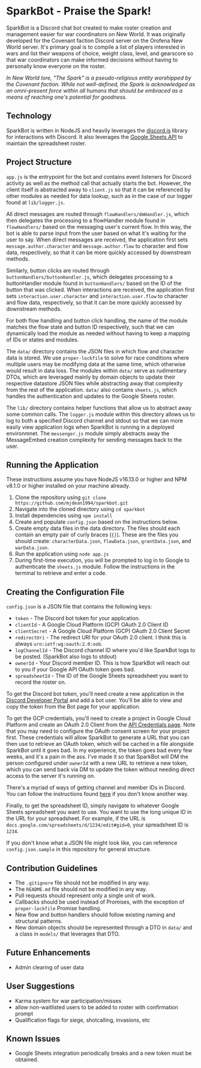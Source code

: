 # SparkBot - Praise the Spark!
SparkBot is a Discord chat bot created to make roster creation and management easier for war coordinators on New World. It was originally developed for the Covenant faction Discord server on the Orofena New World server. It's primary goal is to compile a list of players interested in wars and list their weapons of choice, weight class, level, and gearscore so that war coordinators can make informed decisions without having to personally know everyone on the roster.

*In New World lore, "The Spark" is a pseudo-religious entity worshipped by the Covenant faction. While not well-defined, the Spark is acknowledged as an omni-present force within all humans that should be embraced as a means of reaching one's potential for goodness.*

## Technology
SparkBot is written in NodeJS and heavily leverages the [discord.js](https://discord.js.org/#/) library for interactions with Discord. It also leverages the [Google Sheets API](https://developers.google.com/sheets/api) to maintain the spreadsheet roster. 

## Project Structure
`app.js` is the entrypoint for the bot and contains event listeners for Discord activity as well as the method call that actually starts the bot. However, the client itself is abstracted away to `client.js` so that it can be referenced by other modules as needed for data lookup, such as in the case of our logger found at `lib/logger.js`. 

All direct messages are routed through `flowHandlers/dmHandler.js`, which then delegates the processing to a flowHandler module found in `flowHandlers/` based on the messaging user's current flow. In this way, the bot is able to parse input from the user based on what it's waiting for the user to say. When direct messages are received, the application first sets `message.author.character` and `message.author.flow` to character and flow data, respectively, so that it can be more quickly accessed by downstream methods.

Similarly, button clicks are routed through `buttonHandlers/buttonHandler.js`, which delegates processing to a buttonHandler module found in `buttonHandlers/` based on the ID of the button that was clicked. When interactions are received, the application first sets `interaction.user.character` and `interaction.user.flow` to character and flow data, respectively, so that it can be more quickly accessed by downstream methods.

For both flow handling and button click handling, the name of the module matches the flow state and button ID respectively, such that we can dynamically load the module as needed without having to keep a mapping of IDs or states and modules.

The `data/` directory contains the JSON files in which flow and character data is stored. We use `proper-lockfile` to solve for race conditions where multiple users may be modifying data at the same time, which otherwise would result in data loss. The modules within `data/` serve as rudimentary DTOs, which are leveraged mainly by domain objects to update their respective datastore JSON files while abstracting away that complexity from the rest of the application. `data/` also contains `sheets.js`, which handles the authentication and updates to the Google Sheets roster.

The `lib/` directory contains helper functions that allow us to abstract away some common calls. The `logger.js` module within this directory allows us to log to both a specified Discord channel and stdout so that we can more easily view application logs when SparkBot is running in a deployed environmnet. The `messenger.js` module simply abstracts away the MessageEmbed creation complexity for sending messages back to the user.

## Running the Application
These instructions assume you have NodeJS v16.13.0 or higher and NPM v8.1.0 or higher installed on your machine already.
1. Clone the repository using `git clone https://github.com/mjdean1994/sparkbot.git`
2. Navigate into the cloned directory using `cd sparkbot`
3. Install dependencies using `npm install`
4. Create and populate `config.json` based on the instructions below.
5. Create empty data files in the data directory. The files should each contain an empty pair of curly braces (`{}`). These are the files you should create: `characterData.json`, `flowData.json`, `grantData.json`, and `warData.json`.
6. Run the application using `node app.js`
7. During first-time execution, you will be prompted to log in to Google to authenticate the `sheets.js` module. Follow the instructions in the terminal to retrieve and enter a code.

## Creating the Configuration File
`config.json` is a JSON file that contains the following keys:
* `token` - The Discord bot token for your application.
* `clientId` - A Google Cloud Platform (GCP) OAuth 2.0 Client ID
* `clientSecret` - A Google Cloud Platform (GCP) OAuth 2.0 Client Secret
* `redirectUri` - The redirect URI for your OAuth 2.0 client. I think this is always `urn:ietf:wg:oauth:2.0:oob`.
* `logChannelId` - The Discord channel ID where you'd like SparkBot logs to be posted. (SparkBot also logs to stdout)
* `ownerId` - Your Discord member ID. This is how SparkBot will reach out to you if your Google API OAuth token goes bad.
* `spreadsheetId` - The ID of the Google Sheets spreadsheet you want to record the roster on.

To get the Discord bot token, you'll need create a new application in the [Discord Developer Portal](https://discord.com/developers/applications) and add a bot user. You'll be able to view and copy the token from the Bot page for your application.

To get the GCP credentials, you'll need to create a project in Google Cloud Platform and create an OAuth 2.0 Client from the [API Credentials page](https://console.cloud.google.com/apis/credentials?project=pacific-arcadia-330621). Note that you may need to configure the OAuth consent screen for your project first. These credentials will allow SparkBot to generate a URL that you can then use to retrieve an OAuth token, which will be cached in a file alongside SparkBot until it goes bad. In my experience, the token goes bad every few weeks, and it's a pain in the ass. I've made it so that SparkBot will DM the person configured under `ownerId` with a new URL to retrieve a new token, which you can send back via DM to update the token without needing direct access to the server it's running on.

There's a myriad of ways of getting channel and member IDs in Discord. You can follow the instructions found [here](https://www.remote.tools/remote-work/how-to-find-discord-id) if you don't know another way.

Finally, to get the spreadsheet ID, simply navigate to whatever Google Sheets spreadsheet you want to use. You want to use the long unique ID in the URL for your spreadsheet. For example, if the URL is `docs.google.com/spreadsheets/d/1234/edit#gid=0`, your spreadsheet ID is `1234`.

If you don't know what a JSON file might look like, you can reference `config.json.sample` in this repository for general structure.

## Contribution Guidelines
* The `.gitignore` file should not be modified in any way.
* The `README.md` file should not be modified in any way.
* Pull requests should represent only a single unit of work.
* Callbacks should be used instead of Promises, with the exception of `proper-lockfile` Promise handling.
* New flow and button handlers should follow existing naming and structural patterns.
* New domain objects should be represented through a DTO in `data/` and a class in `models/` that leverages that DTO.

## Future Enhancements
* Admin clearing of user data

## User Suggestions
* Karma system for war participation/misses
* allow non-waitlisted users to be added to roster with confirmation prompt
* Qualification flags for siege, shotcalling, invasions, etc

## Known Issues
* Google Sheets integration periodically breaks and a new token must be obtained.